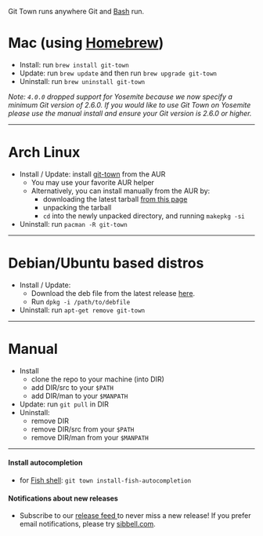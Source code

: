 Git Town runs anywhere Git and [Bash](https://www.gnu.org/software/bash/bash.html) run.

# Mac (using [Homebrew](http://brew.sh))
* Install: run `brew install git-town`
* Update: run `brew update` and then run `brew upgrade git-town`
* Uninstall: run `brew uninstall git-town`

*Note: `4.0.0` dropped support for Yosemite because we now specify a minimum Git version of 2.6.0.
If you would like to use Git Town on Yosemite please use the manual install and ensure your Git version is 2.6.0 or higher.*

---
# Arch Linux
* Install / Update: install [git-town](https://aur.archlinux.org/packages/git-town/) from the AUR
  * You may use your favorite AUR helper
  * Alternatively, you can install manually from the AUR by:
    * downloading the latest tarball [from this page](https://aur.archlinux.org/packages/git-town/)
    * unpacking the tarball
    * `cd` into the newly unpacked directory, and running `makepkg -si`
* Uninstall: run `pacman -R git-town`

---
# Debian/Ubuntu based distros
* Install / Update:
  * Download the deb file from the latest release [here](https://github.com/Originate/git-town/releases).
  * Run `dpkg -i /path/to/debfile`
* Uninstall: run `apt-get remove git-town`

---
# Manual
* Install
  * clone the repo to your machine (into DIR)
  * add DIR/src to your `$PATH`
  * add DIR/man to your `$MANPATH`
* Update: run `git pull` in DIR
* Uninstall:
  * remove DIR
  * remove DIR/src from your `$PATH`
  * remove DIR/man from your `$MANPATH`

---


#### Install autocompletion

* for [Fish shell](http://fishshell.com): `git town install-fish-autocompletion`


#### Notifications about new releases

* Subscribe to our
  <a href="https://github.com/Originate/git-town/releases.atom">
  release feed <i class="ion-social-rss accent-color"></i></a> to never miss a new release!
  If you prefer email notifications, please try [sibbell.com](https://sibbell.com).
